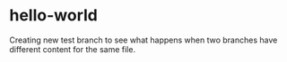 # hello-world
Creating new test branch to see what happens when two branches have different content for the same file.
